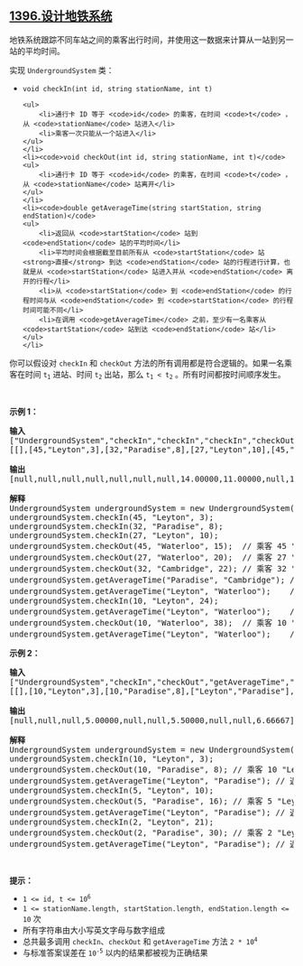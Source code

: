 ## [1396.设计地铁系统](https://leetcode.cn/problems/design-underground-system/)
<p>地铁系统跟踪不同车站之间的乘客出行时间，并使用这一数据来计算从一站到另一站的平均时间。</p>

<p>实现 <code>UndergroundSystem</code> 类：</p>

<ul>
	<li><code>void checkIn(int id, string stationName, int t)</code>

	<ul>
		<li>通行卡 ID 等于 <code>id</code> 的乘客，在时间 <code>t</code> ，从 <code>stationName</code> 站进入</li>
		<li>乘客一次只能从一个站进入</li>
	</ul>
	</li>
	<li><code>void checkOut(int id, string stationName, int t)</code>
	<ul>
		<li>通行卡 ID 等于 <code>id</code> 的乘客，在时间 <code>t</code> ，从 <code>stationName</code> 站离开</li>
	</ul>
	</li>
	<li><code>double getAverageTime(string startStation, string endStation)</code>
	<ul>
		<li>返回从 <code>startStation</code> 站到 <code>endStation</code> 站的平均时间</li>
		<li>平均时间会根据截至目前所有从 <code>startStation</code> 站 <strong>直接</strong> 到达 <code>endStation</code> 站的行程进行计算，也就是从 <code>startStation</code> 站进入并从 <code>endStation</code> 离开的行程</li>
		<li>从 <code>startStation</code> 到 <code>endStation</code> 的行程时间与从 <code>endStation</code> 到 <code>startStation</code> 的行程时间可能不同</li>
		<li>在调用 <code>getAverageTime</code> 之前，至少有一名乘客从 <code>startStation</code> 站到达 <code>endStation</code> 站</li>
	</ul>
	</li>
</ul>

<p>你可以假设对 <code>checkIn</code> 和 <code>checkOut</code> 方法的所有调用都是符合逻辑的。如果一名乘客在时间 <code>t<sub>1</sub></code> 进站、时间 <code>t<sub>2</sub></code> 出站，那么 <code>t<sub>1</sub> &lt; t<sub>2</sub></code> 。所有时间都按时间顺序发生。</p>
&nbsp;

<p><strong>示例 1：</strong></p>

<pre>
<strong>输入</strong>
["UndergroundSystem","checkIn","checkIn","checkIn","checkOut","checkOut","checkOut","getAverageTime","getAverageTime","checkIn","getAverageTime","checkOut","getAverageTime"]
[[],[45,"Leyton",3],[32,"Paradise",8],[27,"Leyton",10],[45,"Waterloo",15],[27,"Waterloo",20],[32,"Cambridge",22],["Paradise","Cambridge"],["Leyton","Waterloo"],[10,"Leyton",24],["Leyton","Waterloo"],[10,"Waterloo",38],["Leyton","Waterloo"]]

<strong>输出</strong>
[null,null,null,null,null,null,null,14.00000,11.00000,null,11.00000,null,12.00000]

<strong>解释</strong>
UndergroundSystem undergroundSystem = new UndergroundSystem();
undergroundSystem.checkIn(45, "Leyton", 3);
undergroundSystem.checkIn(32, "Paradise", 8);
undergroundSystem.checkIn(27, "Leyton", 10);
undergroundSystem.checkOut(45, "Waterloo", 15);  // 乘客 45 "Leyton" -&gt; "Waterloo" ，用时 15-3 = 12
undergroundSystem.checkOut(27, "Waterloo", 20);  // 乘客 27 "Leyton" -&gt; "Waterloo" ，用时 20-10 = 10
undergroundSystem.checkOut(32, "Cambridge", 22); // 乘客 32 "Paradise" -&gt; "Cambridge" ，用时 22-8 = 14
undergroundSystem.getAverageTime("Paradise", "Cambridge"); // 返回 14.00000 。只有一个 "Paradise" -&gt; "Cambridge" 的行程，(14) / 1 = 14
undergroundSystem.getAverageTime("Leyton", "Waterloo");    // 返回 11.00000 。有两个 "Leyton" -&gt; "Waterloo" 的行程，(10 + 12) / 2 = 11
undergroundSystem.checkIn(10, "Leyton", 24);
undergroundSystem.getAverageTime("Leyton", "Waterloo");    // 返回 11.00000
undergroundSystem.checkOut(10, "Waterloo", 38);  // 乘客 10 "Leyton" -&gt; "Waterloo" ，用时 38-24 = 14
undergroundSystem.getAverageTime("Leyton", "Waterloo");    // 返回 12.00000 。有三个 "Leyton" -&gt; "Waterloo" 的行程，(10 + 12 + 14) / 3 = 12
</pre>

<p><strong>示例 2：</strong></p>

<pre>
<strong>输入</strong>
["UndergroundSystem","checkIn","checkOut","getAverageTime","checkIn","checkOut","getAverageTime","checkIn","checkOut","getAverageTime"]
[[],[10,"Leyton",3],[10,"Paradise",8],["Leyton","Paradise"],[5,"Leyton",10],[5,"Paradise",16],["Leyton","Paradise"],[2,"Leyton",21],[2,"Paradise",30],["Leyton","Paradise"]]

<strong>输出</strong>
[null,null,null,5.00000,null,null,5.50000,null,null,6.66667]

<strong>解释</strong>
UndergroundSystem undergroundSystem = new UndergroundSystem();
undergroundSystem.checkIn(10, "Leyton", 3);
undergroundSystem.checkOut(10, "Paradise", 8); // 乘客 10 "Leyton" -&gt; "Paradise" ，用时 8-3 = 5
undergroundSystem.getAverageTime("Leyton", "Paradise"); // 返回 5.00000 ，(5) / 1 = 5
undergroundSystem.checkIn(5, "Leyton", 10);
undergroundSystem.checkOut(5, "Paradise", 16); // 乘客 5 "Leyton" -&gt; "Paradise" ，用时 16-10 = 6
undergroundSystem.getAverageTime("Leyton", "Paradise"); // 返回 5.50000 ，(5 + 6) / 2 = 5.5
undergroundSystem.checkIn(2, "Leyton", 21);
undergroundSystem.checkOut(2, "Paradise", 30); // 乘客 2 "Leyton" -&gt; "Paradise" ，用时 30-21 = 9
undergroundSystem.getAverageTime("Leyton", "Paradise"); // 返回 6.66667 ，(5 + 6 + 9) / 3 = 6.66667
</pre>

<p>&nbsp;</p>

<p><strong>提示：</strong></p>

<ul>
	<li><code>1 &lt;= id, t &lt;= 10<sup>6</sup></code></li>
	<li><code>1 &lt;= stationName.length, startStation.length, endStation.length &lt;= 10</code> 次</li>
	<li>所有字符串由大小写英文字母与数字组成</li>
	<li>总共最多调用 <code>checkIn</code>、<code>checkOut</code> 和 <code>getAverageTime</code> 方法 <code>2 * 10<sup>4 </sup></code></li>
	<li>与标准答案误差在 <code>10<sup>-5</sup></code> 以内的结果都被视为正确结果</li>
</ul>
